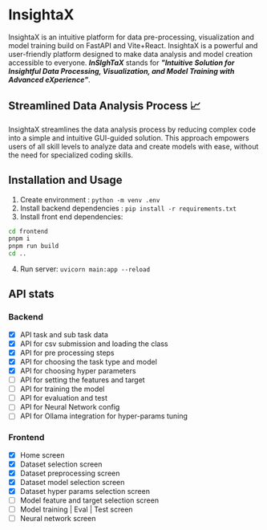 # InsightaX

InsightaX is an intuitive platform for data pre-processing, visualization and model training build on FastAPI and
Vite+React. InsightaX is a powerful and user-friendly platform designed to make data analysis and model creation accessible to everyone. ***InSIghTaX*** stands for ***"Intuitive Solution for Insightful Data Processing, Visualization, and Model Training with Advanced eXperience"***.

## Streamlined Data Analysis Process 📈

InsightaX streamlines the data analysis process by reducing complex code into a simple and intuitive GUI-guided solution. This approach empowers users of all skill levels to analyze data and create models with ease, without the need for specialized coding skills.

## Installation and Usage

1. Create environment : `python -m venv .env`
2. Install backend dependencies : `pip install -r requirements.txt`
3. Install front end dependencies:

```bash
cd frontend
pnpm i
pnpm run build
cd ..
```

4. Run server: `uvicorn main:app --reload`

## API stats

### Backend

- [x] API task and sub task data
- [x] API for csv submission and loading the class
- [x] API for pre processing steps
- [x] API for choosing the task type and model
- [x] API for choosing hyper parameters
- [ ] API for setting the features and target
- [ ] API for training the model
- [ ] API for evaluation and test
- [ ] API for Neural Network config
- [ ] API for Ollama integration for hyper-params tuning

### Frontend

- [x] Home screen
- [x] Dataset selection screen
- [x] Dataset preprocessing screen
- [x] Dataset model selection screen
- [x] Dataset hyper params selection screen
- [ ] Model feature and target selection screen
- [ ] Model training | Eval | Test screen
- [ ] Neural network screen
